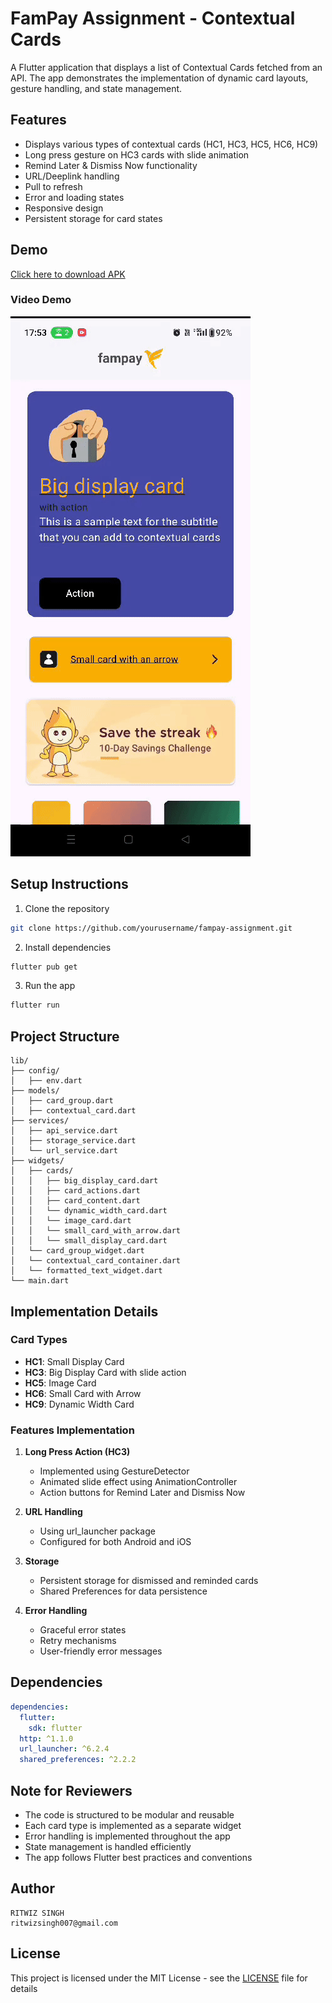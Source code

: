 # FamPay Assignment - Contextual Cards

A Flutter application that displays a list of Contextual Cards fetched from an API. The app demonstrates the implementation of dynamic card layouts, gesture handling, and state management.

## Features

- Displays various types of contextual cards (HC1, HC3, HC5, HC6, HC9)
- Long press gesture on HC3 cards with slide animation
- Remind Later & Dismiss Now functionality
- URL/Deeplink handling
- Pull to refresh
- Error and loading states
- Responsive design
- Persistent storage for card states

## Demo

[Click here to download APK](apk/app-release.apk)

### Video Demo
![App Demo](demo/app_demo.gif)

## Setup Instructions

1. Clone the repository
```bash
git clone https://github.com/yourusername/fampay-assignment.git
```

2. Install dependencies
```bash
flutter pub get
```

3. Run the app
```bash
flutter run
```

## Project Structure

```
lib/
├── config/
│   ├── env.dart
├── models/
│   ├── card_group.dart
│   ├── contextual_card.dart
├── services/
│   ├── api_service.dart
│   ├── storage_service.dart
│   └── url_service.dart
├── widgets/
│   ├── cards/
│   │   ├── big_display_card.dart
│   │   ├── card_actions.dart
│   │   ├── card_content.dart
│   │   └── dynamic_width_card.dart
│   │   └── image_card.dart
│   │   └── small_card_with_arrow.dart
│   │   └── small_display_card.dart
│   └── card_group_widget.dart
│   └── contextual_card_container.dart
│   └── formatted_text_widget.dart
└── main.dart
```

## Implementation Details

### Card Types
- **HC1**: Small Display Card
- **HC3**: Big Display Card with slide action
- **HC5**: Image Card
- **HC6**: Small Card with Arrow
- **HC9**: Dynamic Width Card

### Features Implementation

1. **Long Press Action (HC3)**
   - Implemented using GestureDetector
   - Animated slide effect using AnimationController
   - Action buttons for Remind Later and Dismiss Now

2. **URL Handling**
   - Using url_launcher package
   - Configured for both Android and iOS

3. **Storage**
   - Persistent storage for dismissed and reminded cards
   - Shared Preferences for data persistence

4. **Error Handling**
   - Graceful error states
   - Retry mechanisms
   - User-friendly error messages

## Dependencies

```yaml
dependencies:
  flutter:
    sdk: flutter
  http: ^1.1.0
  url_launcher: ^6.2.4
  shared_preferences: ^2.2.2
```

## Note for Reviewers

- The code is structured to be modular and reusable
- Each card type is implemented as a separate widget
- Error handling is implemented throughout the app
- State management is handled efficiently
- The app follows Flutter best practices and conventions

## Author

    RITWIZ SINGH 
    ritwizsingh007@gmail.com

## License

This project is licensed under the MIT License - see the [LICENSE](LICENSE) file for details
